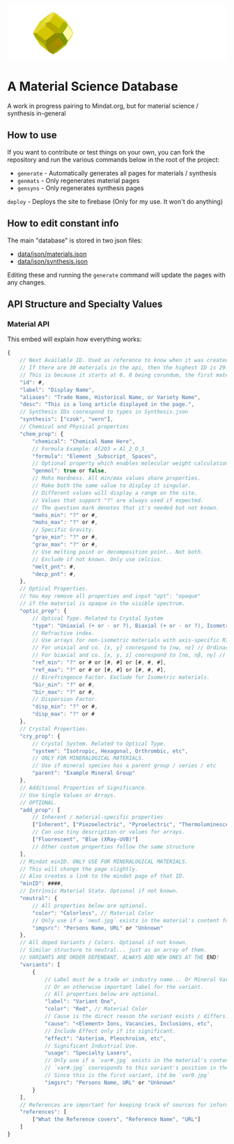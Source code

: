 <p align="center">
  <img src="./public/content/icons/large_graphic.png" />
  <h1>A Material Science Database</h1>
</p>

A work in progress pairing to Mindat.org, but for material science / synthesis in-general

## How to use
If you want to contribute or test things on your own, you can fork the repository and run the various commands below in the root of the project:

* `generate` - Automatically generates all pages for materials / synthesis
* `genmats` - Only regenerates material pages
* `gensyns` - Only regenerates synthesis pages

`deploy` - Deploys the site to firebase (Only for my use. It won't do anything)

## How to edit constant info
The main "database" is stored in two json files:

* [data/json/materials.json](data/json/materials.json)
* [data/json/synthesis.json](data/json/synthesis.json)

Editing these and running the `generate` command will update the pages with any changes.

## API Structure and Specialty Values

### Material API

This embed will explain how everything works:
```javascript
{
    // Next Available ID. Used as reference to know when it was created / Which came before and after it.
    // If there are 30 materials in the api, then the highest ID is 29. Next ID will be 30.
    // This is because it starts at 0. 0 being corundum, the first material.
    "id": #, 
    "label": "Display Name",
    "aliases": "Trade Name, Historical Name, or Variety Name",
    "desc": "This is a long article displayed in the page.",
    // Synthesis IDs coorespond to types in Synthesis.json
    "synthesis": ["czok", "vern"],
    // Chemical and Physical properties
    "chem_prop": {
        "chemical": "Chemical Name Here",
        // Formula Example: Al2O3 = Al_2_O_3_
        "formula": "Element _Subscript_ Spaces",
        // Optional property which enables molecular weight calculation based on formula
        "genmol": true or false,
        // Mohs Hardness. All min/max values share properties.
        // Make both the same value to display it singular.
        // Different values will display a range on the site.
        // Values that support "?" are always used if expected.
        // The question mark denotes that it's needed but not known.
        "mohs_min": "?" or #,
        "mohs_max": "?" or #,
        // Specific Gravity.
        "grav_min": "?" or #,
        "grav_max": "?" or #,
        // Use melting point or decomposition point.. Not both.
        // Exclude if not known. Only use celcius.
        "melt_pnt": #,
        "decp_pnt": #,
    },
    // Optical Properties.
    // You may remove all properties and input "opt": "opaque"
    // if the material is opaque in the visible spectrum.
    "optic_prop": {
        // Optical Type. Related to Crystal System
        "type": "Uniaxial (+ or - or ?), Biaxial (+ or - or ?), Isometric, etc",
        // Refractive index.
        // Use arrays for non-isometric materials with axis-specific RIs
        // For unixial and co. [x, y] coorespond to [nω, nε] // Ordinary and Extraordinary
        // For biaxial and co. [x, y, z] coorespond to [nα, nβ, nγ] // Alpha Beta Gamma
        "ref_min": "?" or # or [#, #] or [#, #, #],
        "ref_max": "?" or # or [#, #] or [#, #, #],
        // Birefringence Factor. Exclude for Isometric materials.
        "bir_min": "?" or #,
        "bir_max": "?" or #,
        // Dispersion Factor.
        "disp_min": "?" or #,
        "disp_max": "?" or #
    },
    // Crystal Properties.
    "cry_prop": {
        // Crystal System. Related to Optical Type.
        "system": "Isotropic, Hexagonal, Orthrombic, etc",
        // ONLY FOR MINERALOGICAL MATERIALS.
        // Use if mineral species has a parent group / series / etc
        "parent": "Example Mineral Group"
    },
    // Additional Properties of Significance.
    // Use Single Values or Arrays.
    // OPTIONAL.
    "add_prop": [
        // Inherent / material-specific properties
        ["Inherent", ["Piezoelectric", "Pyroelectric", "Thermoluminescent", "Paramagnetic"]]
        // Can use tiny description or values for arrays.
        ["Fluorescent", "Blue (XRay-UVB)"] 
        // Other custom properties follow the same structure
    ],
    // Mindat minID. ONLY USE FOR MINERALOGICAL MATERIALS.
    // This will change the page slightly.
    // Also creates a link to the mindat page of that ID.
    "minID": ####,
    // Intrinsic Material State. Optional if not known.
    "neutral": {
        // All properties below are optional. 
        "color": "Colorless", // Material Color
        // Only use if a `neut.jpg` exists in the material's content folder.
        "imgsrc": "Persons Name, URL" or "Unknown"
    },
    // All doped Variants / Colors. Optional if not known.
    // Similar structure to neutral... just as an array of them.
    // VARIANTS ARE ORDER DEPENDANT. ALWAYS ADD NEW ONES AT THE END!
    "variants": [
        {
            // Label must be a trade or industry name... Or Mineral Variety...
            // Or an otherwise important label for the variant.
            // All properties below are optional.
            "label": "Variant One",
            "color": "Red", // Material Color
            // Cause is the direct reason the variant exists / differs.
            "cause": "<Element> Ions, Vacancies, Inclusions, etc",
            // Include Effect only if its significant.
            "effect": "Asterism, Pleochroism, etc",
            // Significant Industrial Use.
            "usage": "Specialty Lasers",
            // Only use if a `var#.jpg` exists in the material's content folder.
            // `var#.jpg` cooresponds to this variant's position in the array.
            // Since this is the first variant, itd be `var0.jpg`
            "imgsrc": "Persons Name, URL" or "Unknown"
        }
    ],
    // References are important for keeping track of sources for information used to get material info
    "references": [
        ["What the Reference covers", "Reference Name", "URL"]
    ]
}